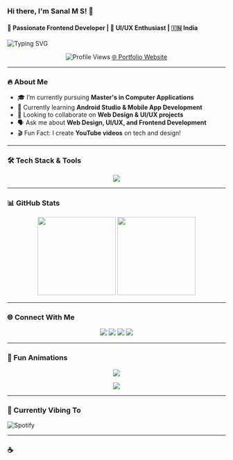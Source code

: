 ### Hi there, I'm **Sanal M S**! 👋
#### 🚀 Passionate Frontend Developer | 🎨 UI/UX Enthusiast | 🇮🇳 India

![Typing SVG](https://readme-typing-svg.herokuapp.com?font=Fira+Code&pause=1000&color=00FF00&center=true&width=500&lines=Frontend+Developer;UI%2FUX+Designer;Tech+Enthusiast;Passionate+Coder)

<p align="center">
  <img src="https://komarev.com/ghpvc/?username=sanal-m-s&label=Profile%20Views&color=0e75b6&style=flat" alt="Profile Views" />
  <a href="https://sanalms.vercel.app/" target="_blank">🌐 Portfolio Website</a>
</p>

---
### 🔥 About Me
- 🎓 I’m currently pursuing **Master's in Computer Applications**
- 📱 Currently learning **Android Studio & Mobile App Development**
- 🤝 Looking to collaborate on **Web Design & UI/UX projects**
- 🗣 Ask me about **Web Design, UI/UX, and Frontend Development**
- 🎬 Fun Fact: I create **YouTube videos** on tech and design!

---
### 🛠️ Tech Stack & Tools
<p align="center">
  <img src="https://skillicons.dev/icons?i=html,css,js,react,tailwind,bootstrap,java,python,php,mysql,mongodb,androidstudio,vscode,figma,photoshop,illustrator&perline=8" />
</p>

---
### 📊 GitHub Stats
<p align="center">
  <img src="https://github-readme-stats.vercel.app/api?username=sanal-m-s&show_icons=true&theme=radical" height="180em" />
  <img src="https://github-readme-stats.vercel.app/api/top-langs/?username=sanal-m-s&layout=compact&theme=radical" height="180em" />
</p>

---
### 🌐 Connect With Me
<p align="center">
  <a href="https://twitter.com/sanal80469020" target="_blank"><img src="https://img.shields.io/badge/Twitter-%231DA1F2.svg?&style=for-the-badge&logo=twitter&logoColor=white" /></a>
  <a href="https://linkedin.com/in/sanal-m-s-a75b77276" target="_blank"><img src="https://img.shields.io/badge/LinkedIn-%230A66C2.svg?&style=for-the-badge&logo=linkedin&logoColor=white" /></a>
  <a href="https://instagram.com/__.sanal.__" target="_blank"><img src="https://img.shields.io/badge/Instagram-%23E4405F.svg?&style=for-the-badge&logo=instagram&logoColor=white" /></a>
  <a href="https://www.youtube.com/c/sanal9584" target="_blank"><img src="https://img.shields.io/badge/YouTube-%23FF0000.svg?&style=for-the-badge&logo=youtube&logoColor=white" /></a>
</p>

---
### 🚀 Fun Animations
<p align="center">
  <img src="https://github-profile-trophy.vercel.app/?username=sanal-m-s" />
</p>
<p align="center">
  <img src="https://github-readme-activity-graph.cyclic.app/graph?username=sanal-m-s&theme=react-dark" />
</p>

---
### 🎵 Currently Vibing To
![Spotify](https://spotify-github-profile.vercel.app/api/view?uid=your_spotify_id&cover_image=true&theme=default&show_offline=false&background_color=121212)

---
### ☕
